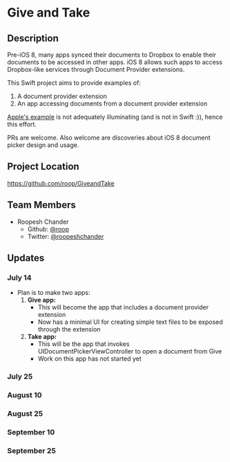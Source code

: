 # Give and Take

## Description

Pre-iOS 8, many apps synced their documents to Dropbox to enable their
documents to be accessed in other apps. iOS 8 allows such apps to
access Dropbox-like services through Document Provider extensions.

This Swift project aims to provide examples of:

  1. A document provider extension
  2. An app accessing documents from a document provider extension

[Apple's example][NewBox] is not adequately illuminating (and is not in
Swift :)), hence this effort.

PRs are welcome. Also welcome are discoveries about iOS 8 document
picker design and usage.

[NewBox]: https://developer.apple.com/library/prerelease/ios/samplecode/NewBox/

## Project Location

<https://github.com/roop/GiveandTake>

## Team Members

- Roopesh Chander
  - Github: [@roop](https://github.com/roop/)
  - Twitter: [@roopeshchander](https://twitter.com/roopeshchander)

## Updates

### July 14

  - Plan is to make two apps:
    1. **Give app:**
       - This will become the app that includes a document provider extension
       - Now has a minimal UI for creating simple text files to be exposed
         through the extension
    2. **Take app:**
       - This will be the app that invokes UIDocumentPickerViewController to
         open a document from Give
       - Work on this app has not started yet

### July 25

### August 10

### August 25

### September 10

### September 25

